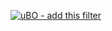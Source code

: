 [![uBO - add this filter](https://img.shields.io/static/v1?label=uBO&message=add%20this%20filter&color=de3f32&style=flat&logo=uBlock%20Origin)](https://subscribe.adblockplus.org/?location=https%3A%2F%2Fraw.githubusercontent.com%2Ffzhem%2Ffilter-annoyances%2Fmain%2Fdist%2Fspecific.txt&title=fzhem%20Annoyances%20%28Specific%29)

